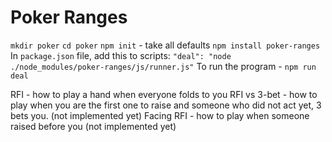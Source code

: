 # Poker Ranges

`mkdir poker`
`cd poker`
`npm init` - take all defaults
`npm install poker-ranges`
In `package.json` file, add this to scripts: `"deal": "node ./node_modules/poker-ranges/js/runner.js"`
To run the program - `npm run deal`

RFI - how to play a hand when everyone folds to you
RFI vs 3-bet - how to play when you are the first one to raise and someone who did not act yet, 3 bets you. (not implemented yet)
Facing RFI - how to play when someone raised before you (not implemented yet)